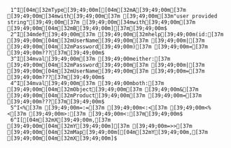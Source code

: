      1^I[04m[32mType[39;49;00m[[04m[32mA[39;49;00m[37m [39;49;00m[34mwith[39;49;00m[37m [39;49;00m[33m"user provided string"[39;49;00m[37m [39;49;00m[34mwith[39;49;00m[37m [39;49;00m[04m[32mB[39;49;00m][37m[39;49;00m$
     2^I[34mdef[39;49;00m[37m [39;49;00m[32mhelp[39;49;00m(id:[37m [39;49;00m[04m[32mUserName[39;49;00m[37m [39;49;00m|[37m [39;49;00m[04m[32mPassword[39;49;00m)[37m [39;49;00m=[37m [39;49;00m???[37m[39;49;00m$
     3^I[34mval[39;49;00m[37m [39;49;00meither:[37m [39;49;00m[04m[32mPassword[39;49;00m[37m [39;49;00m|[37m [39;49;00m[04m[32mUserName[39;49;00m[37m [39;49;00m=[37m [39;49;00m???[37m[39;49;00m$
     4^I[34mval[39;49;00m[37m [39;49;00mboth:[37m [39;49;00m[04m[32mObject[39;49;00m[37m [39;49;00m&[37m [39;49;00m[04m[32mProduct[39;49;00m[37m [39;49;00m=[37m [39;49;00m???[37m[39;49;00m$
     5^I<%[37m [39;49;00m=:=[37m [39;49;00m<:<[37m [39;49;00m<%<[37m [39;49;00m>:[37m [39;49;00m<:[37m[39;49;00m$
     6^I[[04m[32mX[39;49;00m,[37m [39;49;00m[04m[32mY[39;49;00m][37m [39;49;00m=>>[37m [39;49;00m[04m[32mMap[39;49;00m[[04m[32mY[39;49;00m,[37m [39;49;00m[04m[32mX[39;49;00m]$

